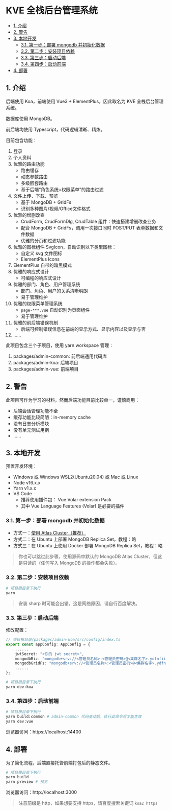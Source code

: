 # KVE 全栈后台管理系统

- [1. 介绍](#1-介绍)
- [2. 警告](#2-警告)
- [3. 本地开发](#3-本地开发)
  - [3.1. 第一步：部署 mongodb 并初始化数据](#31-第一步部署-mongodb-并初始化数据)
  - [3.2. 第二步：安装项目依赖](#32-第二步安装项目依赖)
  - [3.3. 第三步：启动后端](#33-第三步启动后端)
  - [3.4. 第四步：启动前端](#34-第四步启动前端)
- [4. 部署](#4-部署)

## 1. 介绍

后端使用 Koa，前端使用 Vue3 + ElementPlus，因此取名为 KVE 全栈后台管理系统。

数据库使用 MongoDB。

前后端均使用 Typescript，代码逻辑清晰、精炼。

目前包含功能：

1. 登录
2. 个人资料
3. 优雅的路由功能
   - 路由缓存
   - 动态参数路由
   - 多级嵌套路由
   - 基于后端“角色系统+权限菜单”的路由过滤
4. 文件上传、下载、预览
   - 基于 MongoDB + GridFs
   - 识别多种图片/视频/Office文件格式
5. 优雅的增删改查
   - CrudForm, CrudFormDlg, CrudTable 组件：快速搭建增删改查业务
   - 配合 MongoDB + GridFs，调用一次接口同时 POST/PUT 表单数据和文件数据
   - 优雅的分页和过滤功能
6. 优雅的图标组件 SvgIcon，自动识别以下类型图标：
   - 自定义 svg 文件图标
   - ElementPlus Icons
7. ElementPlus 自带的暗黑模式
8. 优雅的响应式设计
   - 可编程的响应式设计
9. 优雅的部门、角色、用户管理系统
   - 部门、角色、用户的关系清晰明朗
   - 易于管理维护
10. 优雅的权限菜单管理系统
    - `page-***.vue` 自动识别为页面组件
    - 易于管理维护
11. 优雅的前后端错误机制
    - 后端可控制错误信息在前端的显示方式、显示内容以及显示与否 
12. ......

此项目包含三个子项目，使用 yarn workspace 管理：

1. packages/admin-common: 前后端通用代码库
2. packages/admin-koa: 后端项目
3. packages/admin-vue: 前端项目

## 2. 警告

此项目可作为学习的材料，然而后端功能目前比较单一，谨慎商用：

- 后端会话管理功能不全
- 缓存功能比较简陋：in-memory cache
- 没有日志分析模块
- 没有单元测试用例
- ......

## 3. 本地开发

预置开发环境：

- Windows 或 Windows WSL2(Ubuntu20.04) 或 Mac 或 Linux 
- Node v16.x.x
- Yarn v1.x.x
- VS Code
  - 推荐使用插件包： Vue Volar extension Pack
  - 其中 Vue Language Features (Volar) 是必要的插件

### 3.1. 第一步：部署 mongodb 并初始化数据

- 方式一：[使用 Atlas Cluster（推荐）](./doc/mongodb/AtlasCluster.md)
- 方式二：在 Ubuntu 上部署 MongoDB Replica Set，教程：略
- 方式三：在 Ubuntu 上使用 Docker 部署 MongoDB Replica Set，教程：略

> 你也可以跳过此步骤，使用源码中默认的 MongoDB Atlas Cluster，但这是只读的（任何写入 MongoDB 的操作都会失败）。

### 3.2. 第二步：安装项目依赖

```bash
# 项目根目录下执行
yarn
```

> 安装 sharp 时可能会出错，这是网络原因，请自行百度解决。

### 3.3. 第三步：启动后端

修改配置：

```ts
// 项目根目录/packages/admin-koa/src/config/index.ts
export const appConfig: AppConfig = {
    ......
    jwtSecret: "<你的 jwt secret>",
    mongodbBiz: "mongodb+srv://<管理员名称>:<管理员密码>@<集群名字>.ydfnfii.mongodb.net/biz?retryWrites=true&w=majority",
    mongodbGridFs: "mongodb+srv://<管理员名称>:<管理员密码>@<集群名字>.ydfnfii.mongodb.net/gridfs?retryWrites=true&w=majority",
    ......
};
```

```bash
# 项目根目录下执行
yarn dev:koa
```

### 3.4. 第四步：启动前端

```bash
# 项目根目录下执行
yarn build:common # admin-common 代码变动后，执行此命令后才能生效
yarn dev:vue
```

浏览器访问：https://localhost:14400

## 4. 部署

为了简化流程，后端直接托管前端打包后的静态文件。

```bash
# 项目根目录下执行
yarn build
yarn preview # 预览
```
浏览器访问：http://localhost:3000

> 注意前缀是 http，如果想要支持 https，请百度搜索关键词 `koa2 https`
